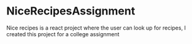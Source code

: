 # NiceRecipesAssignment
Nice recipes is a react project where the user can look up for recipes, I created this project for a college assignment
